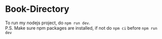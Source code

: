 # Book-Directory

To run my nodejs project, do `npm run dev`.<br>
P.S. Make sure npm packages are installed, if not do `npm ci` before `npm run dev`<br>
